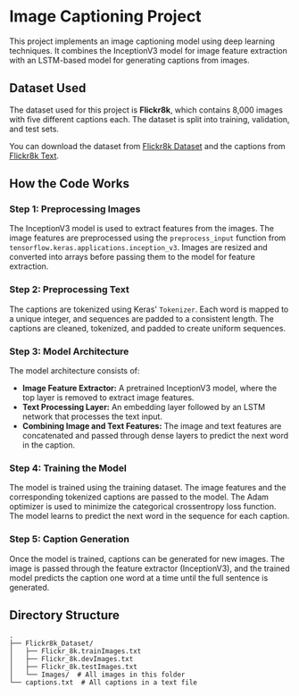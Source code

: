 # Image Captioning Project

This project implements an image captioning model using deep learning techniques. It combines the InceptionV3 model for image feature extraction with an LSTM-based model for generating captions from images.

## Dataset Used

The dataset used for this project is **Flickr8k**, which contains 8,000 images with five different captions each. The dataset is split into training, validation, and test sets.

You can download the dataset from [Flickr8k Dataset](https://github.com/jbrownlee/Datasets/releases/download/Flickr8k/Flickr8k_Dataset.zip) and the captions from [Flickr8k Text](https://github.com/jbrownlee/Datasets/releases/download/Flickr8k/Flickr8k_text.zip).









## How the Code Works

### Step 1: Preprocessing Images
The InceptionV3 model is used to extract features from the images. The image features are preprocessed using the `preprocess_input` function from `tensorflow.keras.applications.inception_v3`. Images are resized and converted into arrays before passing them to the model for feature extraction.

### Step 2: Preprocessing Text
The captions are tokenized using Keras' `Tokenizer`. Each word is mapped to a unique integer, and sequences are padded to a consistent length. The captions are cleaned, tokenized, and padded to create uniform sequences.

### Step 3: Model Architecture
The model architecture consists of:
- **Image Feature Extractor:** A pretrained InceptionV3 model, where the top layer is removed to extract image features.
- **Text Processing Layer:** An embedding layer followed by an LSTM network that processes the text input.
- **Combining Image and Text Features:** The image and text features are concatenated and passed through dense layers to predict the next word in the caption.

### Step 4: Training the Model
The model is trained using the training dataset. The image features and the corresponding tokenized captions are passed to the model. The Adam optimizer is used to minimize the categorical crossentropy loss function. The model learns to predict the next word in the sequence for each caption.

### Step 5: Caption Generation
Once the model is trained, captions can be generated for new images. The image is passed through the feature extractor (InceptionV3), and the trained model predicts the caption one word at a time until the full sentence is generated.


## Directory Structure

```plaintext
.
├── Flickr8k_Dataset/
│   ├── Flickr_8k.trainImages.txt
│   ├── Flickr_8k.devImages.txt
│   ├── Flickr_8k.testImages.txt
│   └── Images/  # All images in this folder
└── captions.txt  # All captions in a text file
